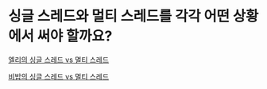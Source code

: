 # 싱글 스레드와 멀티 스레드를 각각 어떤 상황에서 써야 할까요?

[엘리의 싱글 스레드 vs 멀티 스레드](elly-single-thread-vs-multi-thread.md)

[비밥의 싱글 스레드 vs 멀티 스레드](bebop.md)

